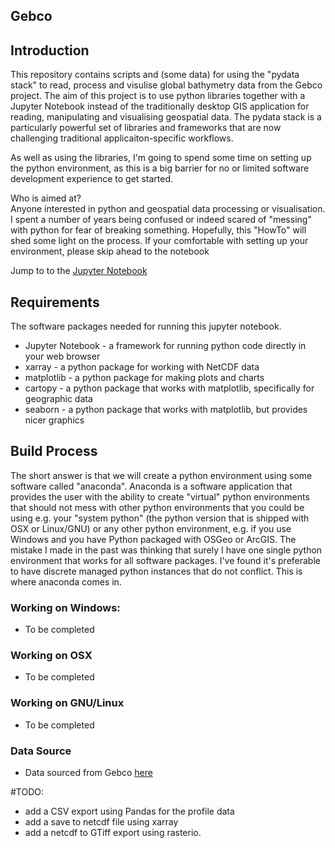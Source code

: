 Gebco
---

## Introduction

This repository contains scripts and (some data) for using the "pydata stack" to read, process and visulise global bathymetry data from the Gebco project. The aim of this project is to use python libraries together with a Jupyter Notebook instead of the traditionally desktop GIS application for reading, manipulating and visualising geospatial data. The pydata stack is a particularly powerful set of libraries and frameworks that are now challenging traditional applicaiton-specific workflows.

As well as using the libraries, I'm going to spend some time on setting up the python environment, as this is a big barrier for no or limited software development experience to get started.

Who is aimed at?  
Anyone interested in python and geospatial data processing or visualisation. I spent a number of years being confused or indeed scared of "messing" with python for fear of breaking something. Hopefully, this "HowTo" will shed some light on the process. If your comfortable with setting up your environment, please skip ahead to the notebook

Jump to to the [Jupyter Notebook](gebco-read-viz.ipynb)

## Requirements
The software packages needed for running this jupyter notebook.
* Jupyter Notebook - a framework for running python code directly in your web browser
* xarray - a python package for working with NetCDF data
* matplotlib - a python package for making plots and charts
* cartopy - a python package that works with matplotlib, specifically for geographic data
* seaborn - a python package that works with matplotlib, but provides nicer graphics

## Build Process
The short answer is that we will create a python environment using some software called "anaconda".
Anaconda is a software application that provides the user with the ability to create "virtual" python environments that should not mess with other python environments that you could be using e.g. your "system python" (the python version that is shipped with OSX or Linux/GNU) or any other python environment, e.g. if you use Windows and you have Python packaged with OSGeo or ArcGIS. The mistake I made in the past was thinking that surely I have one single python environment that works for all software packages. I've found it's preferable to have discrete managed python instances that do not conflict. This is where anaconda comes in.

### Working on Windows:
* To be completed

### Working on OSX 
* To be completed

### Working on GNU/Linux
* To be completed

### Data Source
* Data sourced from Gebco [here](https://www.gebco.net/data_and_products/gridded_bathymetry_data/)

#TODO:
* add a CSV export using Pandas for the profile data
* add a save to netcdf file using xarray
* add a netcdf to GTiff export using rasterio.
